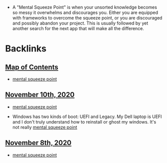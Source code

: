 - A "Mental Squeeze Point" is when your unsorted knowledge becomes so messy it overwhelms and discourages you. Either you are equipped with frameworks to overcome the squeeze point, or you are discouraged and possibly abandon your project. This is usually followed by yet another search for the next app that will make all the difference.

# Backlinks
## [Map of Contents](<Map of Contents.md>)
- [mental squeeze point](<mental squeeze point.md>)

## [November 10th, 2020](<November 10th, 2020.md>)
- [mental squeeze point](<mental squeeze point.md>)

- Windows has two kinds of boot: UEFI and Legacy. My Dell laptop is UEFI and I don't truly understand how to reinstall or ghost my windows. It's not really [mental squeeze point](<mental squeeze point.md>)

## [November 8th, 2020](<November 8th, 2020.md>)
- [mental squeeze point](<mental squeeze point.md>)

